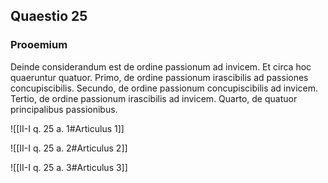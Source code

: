 ## Quaestio 25

### Prooemium

Deinde considerandum est de ordine passionum ad invicem. Et circa hoc quaeruntur quatuor. Primo, de ordine passionum irascibilis ad passiones concupiscibilis. Secundo, de ordine passionum concupiscibilis ad invicem. Tertio, de ordine passionum irascibilis ad invicem. Quarto, de quatuor principalibus passionibus.

![[II-I q. 25 a. 1#Articulus 1]]

![[II-I q. 25 a. 2#Articulus 2]]

![[II-I q. 25 a. 3#Articulus 3]]

